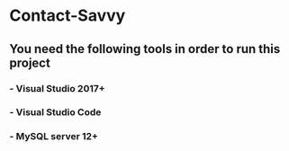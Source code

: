 # Contact-Savvy
## You need the following tools in order to run this project
###   - Visual Studio 2017+
###   - Visual Studio Code
###   - MySQL server 12+
